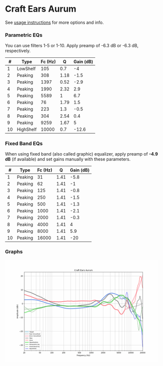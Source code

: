 # Craft Ears Aurum
See [usage instructions](https://github.com/jaakkopasanen/AutoEq#usage) for more options and info.

### Parametric EQs
You can use filters 1-5 or 1-10. Apply preamp of -6.3 dB or -6.3 dB, respectively.

|   # | Type      |   Fc (Hz) |    Q |   Gain (dB) |
|-----|-----------|-----------|------|-------------|
|   1 | LowShelf  |       105 | 0.7  |        -4   |
|   2 | Peaking   |       308 | 1.18 |        -1.5 |
|   3 | Peaking   |      1397 | 0.52 |        -2.9 |
|   4 | Peaking   |      1990 | 2.32 |         2.9 |
|   5 | Peaking   |      5589 | 1    |         6.7 |
|   6 | Peaking   |        76 | 1.79 |         1.5 |
|   7 | Peaking   |       223 | 1.3  |        -0.5 |
|   8 | Peaking   |       304 | 2.54 |         0.4 |
|   9 | Peaking   |      9259 | 1.67 |         5   |
|  10 | HighShelf |     10000 | 0.7  |       -12.6 |

### Fixed Band EQs
When using fixed band (also called graphic) equalizer, apply preamp of **-4.9 dB** (if available) and set gains manually with these parameters.

|   # | Type    |   Fc (Hz) |    Q |   Gain (dB) |
|-----|---------|-----------|------|-------------|
|   1 | Peaking |        31 | 1.41 |        -5.8 |
|   2 | Peaking |        62 | 1.41 |        -1   |
|   3 | Peaking |       125 | 1.41 |        -0.8 |
|   4 | Peaking |       250 | 1.41 |        -1.5 |
|   5 | Peaking |       500 | 1.41 |        -1.3 |
|   6 | Peaking |      1000 | 1.41 |        -2.1 |
|   7 | Peaking |      2000 | 1.41 |        -0.3 |
|   8 | Peaking |      4000 | 1.41 |         4   |
|   9 | Peaking |      8000 | 1.41 |         5.9 |
|  10 | Peaking |     16000 | 1.41 |       -20   |

### Graphs
![](./Craft%20Ears%20Aurum.png)
